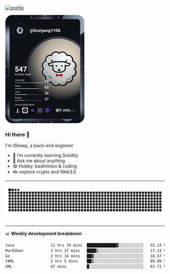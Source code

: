 [![profile](https://user-images.githubusercontent.com/54968314/208005045-e4b42f3b-833d-4242-bfcc-e764865553a2.svg)](https://www.calligrapher.ai/)

<a href="https://app.daily.dev/linziyang1106"><img src="/devcard.png" width="250" alt="ISheep's Dev Card"/></a>

### Hi there 🐏

I'm ISheep, a back-end engineer

- 🔭 I’m currently learning Solidity
- 💬 Ask me about anything
- 😄 Hobby: badminton & coding
- 👓 explore crypto and Web3.0

-------

![](https://raw.githubusercontent.com/ISheepp/ISheepp/output/github-contribution-grid-snake.svg)

-------

📊 **Weekly development breakdown**
<!--START_SECTION:waka-->

```txt
Java                11 hrs 39 mins  █████████████▓░░░░░░░░░░░   55.13 %
Markdown            3 hrs 37 mins   ████▒░░░░░░░░░░░░░░░░░░░░   17.13 %
Go                  2 hrs 14 mins   ██▓░░░░░░░░░░░░░░░░░░░░░░   10.57 %
YAML                2 hrs 5 mins    ██▒░░░░░░░░░░░░░░░░░░░░░░   09.89 %
XML                 47 mins         █░░░░░░░░░░░░░░░░░░░░░░░░   03.71 %
```

<!--END_SECTION:waka-->

